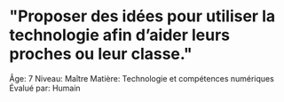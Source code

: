 # "Proposer des idées pour utiliser la technologie afin d’aider leurs proches ou leur classe."

Âge: 7
Niveau: Maître
Matière: Technologie et compétences numériques
Évalué par: Humain
